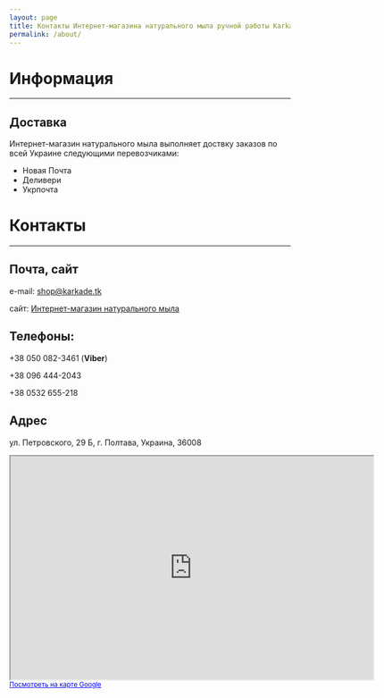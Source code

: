 ```yaml
---
layout: page
title: Контакты Интернет-магазина натурального мыла ручной работы Karkade
permalink: /about/
---
```


# Информация
------

## Доставка

Интернет-магазин натурального мыла выполняет доствку заказов по всей Украине следующими перевозчиками:

  - Новая Почта
  - Деливери
  - Укрпочта


# Контакты
------

## Почта, сайт
e-mail: [shop@karkade.tk](mailto:shop@karkade.tk)

сайт: [Интернет-магазин натурального мыла](http://karkade.com.ua)


## Телефоны:

+38 050 082-3461 (**Viber**)

+38 096 444-2043

+38 0532 655-218

## Адрес

ул. Петровского, 29 Б, г. Полтава, Украина, 36008

<iframe width="650" height="400" frameborder="1" scrolling="no" marginheight="0" marginwidth="0" src="https://www.google.com/maps?f=q&amp;source=s_q&amp;hl=uk&amp;geocode=&amp;q=%D0%9D%D0%B0%D1%82%D1%83%D1%80%D0%B0%D0%BB%D1%8C%D0%BD%D0%BE%D0%B5+%D0%BC%D1%8B%D0%BB%D0%BE+%D1%80%D1%83%D1%87%D0%BD%D0%BE%D0%B9+%D1%80%D0%B0%D0%B1%D0%BE%D1%82%D1%8B&amp;aq=&amp;sll=49.551929,34.517583&amp;sspn=0.016176,0.044847&amp;ie=UTF8&amp;hq=%D0%9D%D0%B0%D1%82%D1%83%D1%80%D0%B0%D0%BB%D1%8C%D0%BD%D0%BE%D0%B5+%D0%BC%D1%8B%D0%BB%D0%BE+%D1%80%D1%83%D1%87%D0%BD%D0%BE%D0%B9+%D1%80%D0%B0%D0%B1%D0%BE%D1%82%D1%8B&amp;hnear=&amp;ll=49.552263,34.518249&amp;spn=0.016342,0.044847&amp;t=m&amp;z=14&amp;iwloc=A&amp;cid=17719675215627296624&amp;output=embed"></iframe><br /><small><a href="https://www.google.com/maps?f=q&amp;source=embed&amp;hl=uk&amp;geocode=&amp;q=%D0%9D%D0%B0%D1%82%D1%83%D1%80%D0%B0%D0%BB%D1%8C%D0%BD%D0%BE%D0%B5+%D0%BC%D1%8B%D0%BB%D0%BE+%D1%80%D1%83%D1%87%D0%BD%D0%BE%D0%B9+%D1%80%D0%B0%D0%B1%D0%BE%D1%82%D1%8B&amp;aq=&amp;sll=49.551929,34.517583&amp;sspn=0.016176,0.044847&amp;ie=UTF8&amp;hq=%D0%9D%D0%B0%D1%82%D1%83%D1%80%D0%B0%D0%BB%D1%8C%D0%BD%D0%BE%D0%B5+%D0%BC%D1%8B%D0%BB%D0%BE+%D1%80%D1%83%D1%87%D0%BD%D0%BE%D0%B9+%D1%80%D0%B0%D0%B1%D0%BE%D1%82%D1%8B&amp;hnear=&amp;ll=49.552263,34.518249&amp;spn=0.016342,0.044847&amp;t=m&amp;z=14&amp;iwloc=A&amp;cid=17719675215627296624" style="color:#0000FF;text-align:left">Посмотреть на карте Google</a></small>
